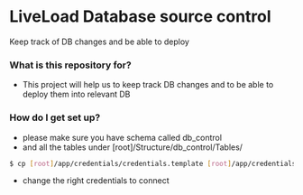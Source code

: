 # LiveLoad Database source control #

Keep track of DB changes and be able to deploy

### What is this repository for? ###

- This project will help us to keep track DB changes and to be able to deploy them into relevant DB

### How do I get set up? ###

- please make sure you have schema called db_control
- and all the tables under [root]/Structure/db_control/Tables/

```sh
$ cp [root]/app/credentials/credentials.template [root]/app/credentials/credentials
```
- change the right credentials to connect

